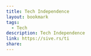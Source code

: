 ```yaml
---
title: Tech Independence
layout: bookmark
tags:
  - Tech
description: Tech Independence
link: https://sive.rs/ti
share:
---
```


